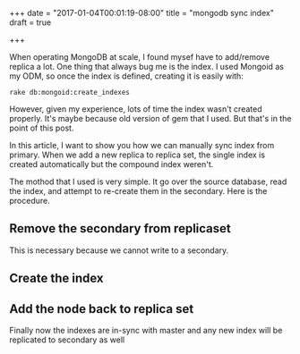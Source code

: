 +++
date = "2017-01-04T00:01:19-08:00"
title = "mongodb sync index"
draft = true

+++

When operating MongoDB at scale, I found mysef have to add/remove
replica a lot. One thing that always bug me is the index. I used Mongoid
as my ODM, so once the index is defined, creating it is easily with:

```
rake db:mongoid:create_indexes
```

However, given my  experience, lots of time the index wasn't created properly.
It's maybe because old version of gem that I used. But that's in the
point of this post.

In this article, I want to show you how we can manually sync index from
primary. When we add a new replica to replica set, the single index is
created automatically but the compound index weren't.

The mothod that I used is very simple. It go over the source database,
read the index, and attempt to re-create them in the secondary. Here is
the procedure.

## Remove the secondary from replicaset

This is necessary because we cannot write to a secondary.

## Create the index

## Add the node back to replica set

Finally now the indexes are in-sync with master and any new index will
be replicated to secondary as well

